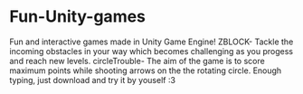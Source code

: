 # Fun-Unity-games
Fun and interactive games made in Unity Game Engine!  ZBLOCK- Tackle the incoming obstacles in your way which becomes challenging as you progess and reach new levels.  circleTrouble- The aim of the game is to score maximum points while shooting arrows on the the rotating circle.  Enough typing, just download and try it by youself :3

